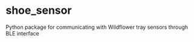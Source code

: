 # shoe_sensor

  Python package for communicating with Wildflower tray sensors through BLE interface
